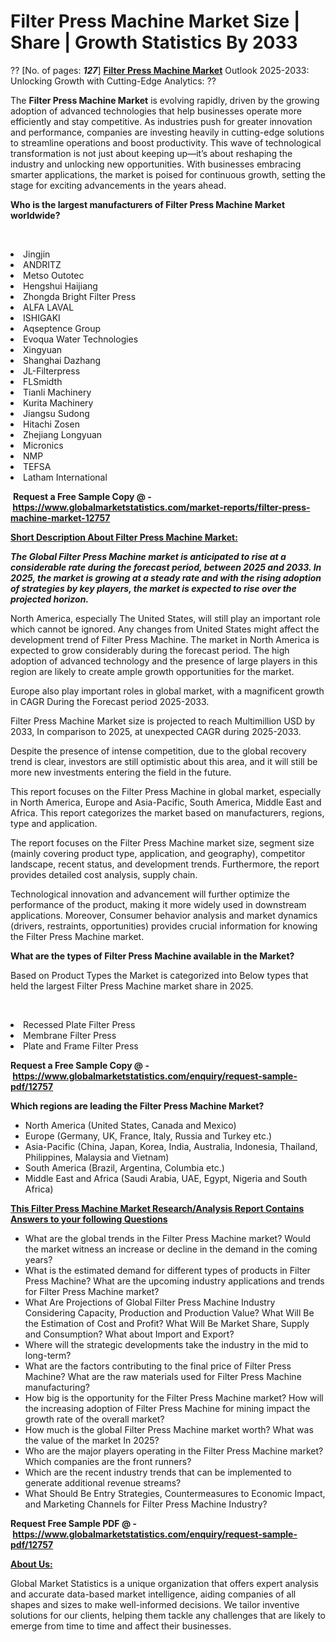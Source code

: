 <H1>Filter Press Machine Market Size | Share | Growth Statistics By 2033</H1><p>?? [No. of pages:&nbsp;<strong><em>127</em></strong>]&nbsp;<strong><a href="https://www.globalmarketstatistics.com/market-reports/filter-press-machine-market-12757">Filter Press Machine&nbsp;Market</a></strong>&nbsp;Outlook 2025-2033: Unlocking Growth with Cutting-Edge Analytics: ??</p><p>The <strong>Filter Press Machine Market</strong> is evolving rapidly, driven by the growing adoption of advanced technologies that help businesses operate more efficiently and stay competitive. As industries push for greater innovation and performance, companies are investing heavily in cutting-edge solutions to streamline operations and boost productivity. This wave of technological transformation is not just about keeping up&mdash;it&rsquo;s about reshaping the industry and unlocking new opportunities. With businesses embracing smarter applications, the market is poised for continuous growth, setting the stage for exciting advancements in the years ahead.</p><p><strong>Who is the largest manufacturers of Filter Press Machine Market worldwide?</strong></p><p>&nbsp;<li>Jingjin<li> ANDRITZ<li> Metso Outotec<li> Hengshui Haijiang<li> Zhongda Bright Filter Press<li> ALFA LAVAL<li> ISHIGAKI<li> Aqseptence Group<li> Evoqua Water Technologies<li> Xingyuan<li> Shanghai Dazhang<li> JL-Filterpress<li> FLSmidth<li> Tianli Machinery<li> Kurita Machinery<li> Jiangsu Sudong<li> Hitachi Zosen<li> Zhejiang Longyuan<li> Micronics<li> NMP<li> TEFSA<li> Latham International</p><p>&nbsp;<strong>Request a Free Sample Copy @ -&nbsp;<a href="https://www.globalmarketstatistics.com/market-reports/filter-press-machine-market-12757">https://www.globalmarketstatistics.com/market-reports/filter-press-machine-market-12757</a></strong></p><p><strong><u>Short Description About Filter Press Machine Market:</u></strong></p><p><strong><em>The Global Filter Press Machine market is anticipated to rise at a considerable rate during the forecast period, between 2025 and 2033. In 2025, the market is growing at a steady rate and with the rising adoption of strategies by key players, the market is expected to rise over the projected horizon.</em></strong></p><p>North America, especially The United States, will still play an important role which cannot be ignored. Any changes from United States might affect the development trend of Filter Press Machine. The market in North America is expected to grow considerably during the forecast period. The high adoption of advanced technology and the presence of large players in this region are likely to create ample growth opportunities for the market.</p><p>Europe also play important roles in global market, with a magnificent growth in CAGR During the Forecast period 2025-2033.</p><p>Filter Press Machine Market size is projected to reach Multimillion USD by 2033, In comparison to 2025, at unexpected CAGR during 2025-2033.</p><p>Despite the presence of intense competition, due to the global recovery trend is clear, investors are still optimistic about this area, and it will still be more new investments entering the field in the future.</p><p>This report focuses on the Filter Press Machine in global market, especially in North America, Europe and Asia-Pacific, South America, Middle East and Africa. This report categorizes the market based on manufacturers, regions, type and application.</p><p>The report focuses on the Filter Press Machine market size, segment size (mainly covering product type, application, and geography), competitor landscape, recent status, and development trends. Furthermore, the report provides detailed cost analysis, supply chain.</p><p>Technological innovation and advancement will further optimize the performance of the product, making it more widely used in downstream applications. Moreover, Consumer behavior analysis and market dynamics (drivers, restraints, opportunities) provides crucial information for knowing the Filter Press Machine market.</p><p><strong>What are the types of Filter Press Machine available in the Market?</strong></p><p>Based on Product Types the Market is categorized into Below types that held the largest Filter Press Machine market share in 2025.</p><p>&nbsp;<li>Recessed Plate Filter Press<li> Membrane Filter Press<li> Plate and Frame Filter Press&nbsp;</p><p><strong>Request a Free Sample Copy @ -&nbsp;<a href="https://www.globalmarketstatistics.com/enquiry/request-sample-pdf/12757">https://www.globalmarketstatistics.com/enquiry/request-sample-pdf/12757</a></strong></p><p><strong>Which regions are leading the Filter Press Machine Market?</strong></p><ul><li>North America (United States, Canada and Mexico)</li><li>Europe (Germany, UK, France, Italy, Russia and Turkey etc.)</li><li>Asia-Pacific (China, Japan, Korea, India, Australia, Indonesia, Thailand, Philippines, Malaysia and Vietnam)</li><li>South America (Brazil, Argentina, Columbia etc.)</li><li>Middle East and Africa (Saudi Arabia, UAE, Egypt, Nigeria and South Africa)</li></ul><p><strong><u>This Filter Press Machine Market Research/Analysis Report Contains Answers to your following Questions</u></strong></p><ul><li>What are the global trends in the Filter Press Machine market? Would the market witness an increase or decline in the demand in the coming years?</li><li>What is the estimated demand for different types of products in Filter Press Machine? What are the upcoming industry applications and trends for Filter Press Machine market?</li><li>What Are Projections of Global Filter Press Machine Industry Considering Capacity, Production and Production Value? What Will Be the Estimation of Cost and Profit? What Will Be Market Share, Supply and Consumption? What about Import and Export?</li><li>Where will the strategic developments take the industry in the mid to long-term?</li><li>What are the factors contributing to the final price of Filter Press Machine? What are the raw materials used for Filter Press Machine manufacturing?</li><li>How big is the opportunity for the Filter Press Machine market? How will the increasing adoption of Filter Press Machine for mining impact the growth rate of the overall market?</li><li>How much is the global Filter Press Machine market worth? What was the value of the market In 2025?</li><li>Who are the major players operating in the Filter Press Machine market? Which companies are the front runners?</li><li>Which are the recent industry trends that can be implemented to generate additional revenue streams?</li><li>What Should Be Entry Strategies, Countermeasures to Economic Impact, and Marketing Channels for Filter Press Machine Industry?</li></ul><p><strong>Request Free Sample PDF @ -&nbsp;<a href="https://www.globalmarketstatistics.com/enquiry/request-sample-pdf/12757">https://www.globalmarketstatistics.com/enquiry/request-sample-pdf/12757</a></strong></p><p><strong><u>About Us:</u></strong></p><p>Global Market Statistics&nbsp;is a unique organization that offers expert analysis and accurate data-based market intelligence, aiding companies of all shapes and sizes to make well-informed decisions. We tailor inventive solutions for our clients, helping them tackle any challenges that are likely to emerge from time to time and affect their businesses.</p>

